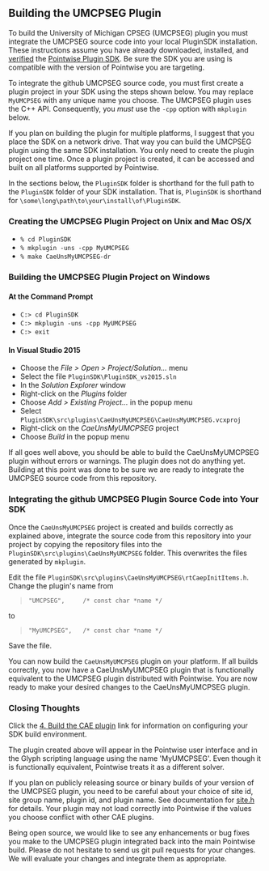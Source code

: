 ## Building the UMCPSEG Plugin

To build the University of Michigan CPSEG (UMCPSEG) plugin you must integrate 
the UMCPSEG source code into your local PluginSDK installation. These 
instructions assume you have already downloaded, installed, and 
[verified][SDKdocs] the [Pointwise Plugin SDK][SDKdownload]. Be sure the SDK you 
are using is compatible with the version of Pointwise you are targeting.

To integrate the github UMCPSEG source code, you must first create a plugin 
project in your SDK using the steps shown below. You may replace `MyUMCPSEG` 
with any unique name you choose. The UMCPSEG plugin uses the C++ API. 
Consequently, you *must* use the `-cpp` option with `mkplugin` below.

If you plan on building the plugin for multiple platforms, I suggest that you 
place the SDK on a network drive. That way you can build the UMCPSEG plugin 
using the same SDK installation. You only need to create the plugin project one 
time. Once a plugin project is created, it can be accessed and built on all 
platforms supported by Pointwise.

In the sections below, the `PluginSDK` folder is shorthand for the full path 
to the `PluginSDK` folder of your SDK installation. That is, `PluginSDK` 
is shorthand for `\some\long\path\to\your\install\of\PluginSDK`.

### Creating the UMCPSEG Plugin Project on Unix and Mac OS/X
   * `% cd PluginSDK`
   * `% mkplugin -uns -cpp MyUMCPSEG`
   * `% make CaeUnsMyUMCPSEG-dr`

### Building the UMCPSEG Plugin Project on Windows

#### At the Command Prompt
 * `C:> cd PluginSDK`
 * `C:> mkplugin -uns -cpp MyUMCPSEG`
 * `C:> exit`

#### In Visual Studio 2015

 * Choose the *File &gt; Open &gt; Project/Solution...* menu
 * Select the file `PluginSDK\PluginSDK_vs2015.sln`
 * In the *Solution Explorer* window
  * Right-click on the *Plugins* folder
  * Choose *Add &gt; Existing Project...* in the popup menu
  * Select `PluginSDK\src\plugins\CaeUnsMyUMCPSEG\CaeUnsMyUMCPSEG.vcxproj`
  * Right-click on the *CaeUnsMyUMCPSEG* project
  * Choose *Build* in the popup menu

If all goes well above, you should be able to build the CaeUnsMyUMCPSEG plugin 
without errors or warnings. The plugin does not do anything yet. Building at this 
point was done to be sure we are ready to integrate the UMCPSEG source code 
from this repository.

### Integrating the github UMCPSEG Plugin Source Code into Your SDK

Once the `CaeUnsMyUMCPSEG` project is created and builds correctly as 
explained above, integrate the source code from this repository into 
your project by copying the repository files into the 
`PluginSDK\src\plugins\CaeUnsMyUMCPSEG` folder. This overwrites the files 
generated by `mkplugin`.

Edit the file `PluginSDK\src\plugins\CaeUnsMyUMCPSEG\rtCaepInitItems.h`. 
Change the plugin's name from

> ```
> "UMCPSEG",     /* const char *name */
> ```

to

> ```
> "MyUMCPSEG",   /* const char *name */
> ```

Save the file.

You can now build the `CaeUnsMyUMCPSEG` plugin on your platform. If all 
builds correctly, you now have a CaeUnsMyUMCPSEG plugin that is functionally 
equivalent to the UMCPSEG plugin distributed with Pointwise. You are now ready 
to make your desired changes to the CaeUnsMyUMCPSEG plugin.

### Closing Thoughts

Click the [4. Build the CAE plugin][SDKbuild] link for information on configuring 
your SDK build environment.

The plugin created above will appear in the Pointwise user interface and in the 
Glyph scripting language using the name 'MyUMCPSEG'. Even though it is 
functionally equivalent, Pointwise treats it as a different solver.

If you plan on publicly releasing source or binary builds of your version of 
the UMCPSEG plugin, you need to be careful about your choice of site id, site 
group name, plugin id, and plugin name. See documentation for [site.h][SDKsite.H] 
for details. Your plugin may not load correctly into Pointwise if the values you 
choose conflict with other CAE plugins.

Being open source, we would like to see any enhancements or bug fixes you make 
to the UMCPSEG plugin integrated back into the main Pointwise build. Please do 
not hesitate to send us git pull requests for your changes. We will evaluate 
your changes and integrate them as appropriate.


[SDKdownload]: http://www.pointwise.com/plugins/#sdk_downloads
[SDKdocs]: http://www.pointwise.com/plugins
[SDKsite.H]: http://www.pointwise.com/plugins/html/d6/d89/site_8h.html
[SDKbuild]: http://www.pointwise.com/plugins/html/index.html#how_to_create_a_cae_plugin
